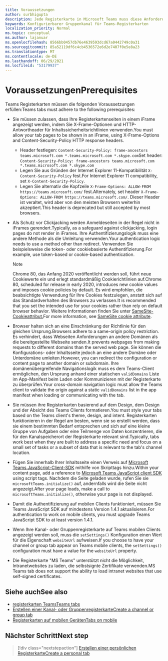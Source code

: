 ```yaml
---
title: Voraussetzungen
author: surbhigupta
description: Jede Registerkarte in Microsoft Teams muss diese Anforderungen erfüllen.
keywords: Konfigurierbarer Gruppenkanal für Teams-Registerkarten
localization_priority: Normal
ms.topic: conceptual
ms.author: lajanuar
ms.openlocfilehash: 8566bb0457db76e4639593dcd67a0442749c0a31
ms.sourcegitcommit: 85a52119df6c4cb4536572e6d2e7407f0e5e8a23
ms.translationtype: MT
ms.contentlocale: de-DE
ms.lasthandoff: 06/29/2021
ms.locfileid: "53179937"
---
```

# <a name="prerequisites"></a><span data-ttu-id="91285-104">Voraussetzungen</span><span class="sxs-lookup"><span data-stu-id="91285-104">Prerequisites</span></span>

<span data-ttu-id="91285-105">Teams Registerkarten müssen die folgenden Voraussetzungen erfüllen:</span><span class="sxs-lookup"><span data-stu-id="91285-105">Teams tabs must adhere to the following prerequisites:</span></span>

* <span data-ttu-id="91285-106">Sie müssen zulassen, dass Ihre Registerkartenseiten in einem iFrame angezeigt werden, indem Sie X-Frame-Optionen und HTTP-Antwortheader für Inhaltssicherheitsrichtlinien verwenden.</span><span class="sxs-lookup"><span data-stu-id="91285-106">You must allow your tab pages to be shown in an iFrame, using X-Frame-Options and Content-Security-Policy HTTP response headers.</span></span>
  * <span data-ttu-id="91285-107">Header festlegen: `Content-Security-Policy: frame-ancestors teams.microsoft.com *.teams.microsoft.com *.skype.com`</span><span class="sxs-lookup"><span data-stu-id="91285-107">Set header: `Content-Security-Policy: frame-ancestors teams.microsoft.com *.teams.microsoft.com *.skype.com`</span></span>
  * <span data-ttu-id="91285-108">Legen Sie aus Gründen der Internet Explorer 11-Kompatibilität `X-Content-Security-Policy` fest.</span><span class="sxs-lookup"><span data-stu-id="91285-108">For Internet Explorer 11 compatibility, set `X-Content-Security-Policy`.</span></span>
  * <span data-ttu-id="91285-109">Legen Sie alternativ die Kopfzeile `X-Frame-Options: ALLOW-FROM https://teams.microsoft.com/` fest.</span><span class="sxs-lookup"><span data-stu-id="91285-109">Alternately, set header `X-Frame-Options: ALLOW-FROM https://teams.microsoft.com/`.</span></span> <span data-ttu-id="91285-110">Dieser Header ist veraltet, wird aber von den meisten Browsern weiterhin akzeptiert.</span><span class="sxs-lookup"><span data-stu-id="91285-110">This header is deprecated but still accepted by most browsers.</span></span>

* <span data-ttu-id="91285-111">Als Schutz vor Clickjacking werden Anmeldeseiten in der Regel nicht in iFrames gerendert.</span><span class="sxs-lookup"><span data-stu-id="91285-111">Typically, as a safeguard against clickjacking, login pages do not render in iFrames.</span></span> <span data-ttu-id="91285-112">Ihre Authentifizierungslogik muss eine andere Methode als die Umleitung verwenden.</span><span class="sxs-lookup"><span data-stu-id="91285-112">Your authentication logic needs to use a method other than redirect.</span></span> <span data-ttu-id="91285-113">Verwenden Sie beispielsweise die token- oder cookiebasierte Authentifizierung.</span><span class="sxs-lookup"><span data-stu-id="91285-113">For example, use token-based or cookie-based authentication.</span></span>

    > [!NOTE]
    > <span data-ttu-id="91285-114">Chrome 80, das Anfang 2020 veröffentlicht werden soll, führt neue Cookiewerte ein und erlegt standardmäßig Cookierichtlinien auf.</span><span class="sxs-lookup"><span data-stu-id="91285-114">Chrome 80, scheduled for release in early 2020, introduces new cookie values and imposes cookie policies by default.</span></span> <span data-ttu-id="91285-115">Es wird empfohlen, die beabsichtigte Verwendung für Ihre Cookies festzulegen, anstatt sich auf das Standardverhalten des Browsers zu verlassen.</span><span class="sxs-lookup"><span data-stu-id="91285-115">It is recommended that you set the intended use for your cookies rather than rely on default browser behavior.</span></span> <span data-ttu-id="91285-116">Weitere Informationen finden Sie unter [SameSite-Cookieattribut.](../../resources/samesite-cookie-update.md)</span><span class="sxs-lookup"><span data-stu-id="91285-116">For more information, see [SameSite cookie attribute](../../resources/samesite-cookie-update.md).</span></span>

* <span data-ttu-id="91285-117">Browser halten sich an eine Einschränkung der Richtlinie für den gleichen Ursprung.</span><span class="sxs-lookup"><span data-stu-id="91285-117">Browsers adhere to a same-origin policy restriction.</span></span> <span data-ttu-id="91285-118">Es verhindert, dass Webseiten Anforderungen an andere Domänen als die bereitgestellte Webseite senden.</span><span class="sxs-lookup"><span data-stu-id="91285-118">It prevents webpages from making requests to different domains than the served web page.</span></span> <span data-ttu-id="91285-119">Sie können die Konfigurations- oder Inhaltsseite jedoch an eine andere Domäne oder Unterdomäne umleiten.</span><span class="sxs-lookup"><span data-stu-id="91285-119">However, you can redirect the configuration or content page to another domain or subdomain.</span></span> <span data-ttu-id="91285-120">Ihre domänenübergreifende Navigationslogik muss es dem Teams-Client ermöglichen, den Ursprung anhand einer statischen `validDomains` Liste im App-Manifest beim Laden oder Kommunizieren mit der Registerkarte zu überprüfen.</span><span class="sxs-lookup"><span data-stu-id="91285-120">Your cross-domain navigation logic must allow the Teams client to validate the origin against a static `validDomains` list in the app manifest when loading or communicating with the tab.</span></span>

* <span data-ttu-id="91285-121">Sie müssen ihre Registerkarten basierend auf dem Design, dem Design und der Absicht des Teams Clients formatieren.</span><span class="sxs-lookup"><span data-stu-id="91285-121">You must style your tabs based on the Teams client's theme, design, and intent.</span></span> <span data-ttu-id="91285-122">Registerkarten funktionieren in der Regel am besten, wenn sie so erstellt werden, dass sie einem bestimmten Bedarf entsprechen und sich auf eine kleine Gruppe von Aufgaben oder eine Teilmenge von Daten konzentrieren, die für den Kanalspeicherort der Registerkarte relevant sind.</span><span class="sxs-lookup"><span data-stu-id="91285-122">Typically, tabs work best when they are built to address a specific need and focus on a small set of tasks or a subset of data that is relevant to the tab's channel location.</span></span>

* <span data-ttu-id="91285-123">Fügen Sie innerhalb Ihrer Inhaltsseite einen Verweis auf [Microsoft Teams JavaScript-Client-SDK](/javascript/api/overview/msteams-client) mithilfe von Skripttags hinzu.</span><span class="sxs-lookup"><span data-stu-id="91285-123">Within your content page, add a reference to [Microsoft Teams JavaScript client SDK](/javascript/api/overview/msteams-client) using script tags.</span></span> <span data-ttu-id="91285-124">Nachdem die Seite geladen wurde, rufen Sie sie `microsoftTeams.initialize()` auf, andernfalls wird die Seite nicht angezeigt.</span><span class="sxs-lookup"><span data-stu-id="91285-124">After your page loads, make a call to `microsoftTeams.initialize()`, otherwise your page is not displayed.</span></span>

* <span data-ttu-id="91285-125">Damit die Authentifizierung auf mobilen Clients funktioniert, müssen Sie Teams JavaScript SDK auf mindestens Version 1.4.1 aktualisieren.</span><span class="sxs-lookup"><span data-stu-id="91285-125">For authentication to work on mobile clients, you must upgrade Teams JavaScript SDK to at least version 1.4.1.</span></span>

* <span data-ttu-id="91285-126">Wenn Ihre Kanal- oder Gruppenregisterkarte auf Teams mobilen Clients angezeigt werden soll, muss die `setSettings()` Konfiguration einen Wert für die Eigenschaft `websiteUrl` aufweisen.</span><span class="sxs-lookup"><span data-stu-id="91285-126">If you choose to have your channel or group tab appear on Teams mobile clients, the `setSettings()` configuration must have a value for the `websiteUrl` property.</span></span>

* <span data-ttu-id="91285-127">Die Registerkarte "MS Teams" unterstützt nicht die Möglichkeit, Intranetwebsites zu laden, die selbstsignte Zertifikate verwenden.</span><span class="sxs-lookup"><span data-stu-id="91285-127">MS Teams tab does not support the ability to load intranet websites that use self-signed certificates.</span></span>

## <a name="see-also"></a><span data-ttu-id="91285-128">Siehe auch</span><span class="sxs-lookup"><span data-stu-id="91285-128">See also</span></span>

* [<span data-ttu-id="91285-129">registerkarten Teams</span><span class="sxs-lookup"><span data-stu-id="91285-129">Teams tabs</span></span>](~/tabs/what-are-tabs.md)
* [<span data-ttu-id="91285-130">Erstellen einer Kanal- oder Gruppenregisterkarte</span><span class="sxs-lookup"><span data-stu-id="91285-130">Create a channel or group tab</span></span>](~/tabs/how-to/create-channel-group-tab.md)
* [<span data-ttu-id="91285-131">Registerkarten auf mobilen Geräten</span><span class="sxs-lookup"><span data-stu-id="91285-131">Tabs on mobile</span></span>](~/tabs/design/tabs-mobile.md)

## <a name="next-step"></a><span data-ttu-id="91285-132">Nächster Schritt</span><span class="sxs-lookup"><span data-stu-id="91285-132">Next step</span></span>

> [!div class="nextstepaction"]
> [<span data-ttu-id="91285-133">Erstellen einer persönlichen Registerkarte</span><span class="sxs-lookup"><span data-stu-id="91285-133">Create a personal tab</span></span>](~/tabs/how-to/create-personal-tab.md)
